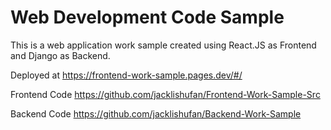 # Web Development Code Sample
This is a web application work sample created using React.JS as Frontend and Django as Backend.

Deployed at https://frontend-work-sample.pages.dev/#/

Frontend Code https://github.com/jacklishufan/Frontend-Work-Sample-Src

Backend Code https://github.com/jacklishufan/Backend-Work-Sample
